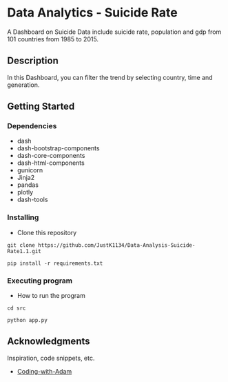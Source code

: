 # Data Analytics - Suicide Rate

A Dashboard on Suicide Data include suicide rate, population and gdp from 101 countries from 1985 to 2015.

## Description

In this Dashboard, you can filter the trend by selecting country, time and generation.

## Getting Started

### Dependencies

- dash
- dash-bootstrap-components
- dash-core-components
- dash-html-components
- gunicorn
- Jinja2
- pandas
- plotly
- dash-tools

### Installing

- Clone this repository

```
git clone https://github.com/JustK1134/Data-Analysis-Suicide-Rate1.1.git

pip install -r requirements.txt

```

### Executing program

- How to run the program

```
cd src

python app.py

```

## Acknowledgments

Inspiration, code snippets, etc.

- [Coding-with-Adam](https://github.com/Coding-with-Adam)
